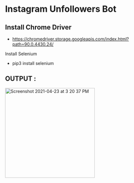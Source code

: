 # Instagram Unfollowers Bot

## Install Chrome Driver

- https://chromedriver.storage.googleapis.com/index.html?path=90.0.4430.24/

Install Selenium

- pip3 install selenium

## OUTPUT :

<img width="292" alt="Screenshot 2021-04-23 at 3 20 37 PM" src="https://user-images.githubusercontent.com/55665104/115854117-8ff89b80-a447-11eb-9b2b-8dbb765976a4.png">
